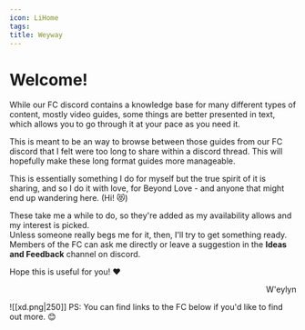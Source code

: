 ```yaml
---
icon: LiHome
tags: 
title: Weyway
---
```

# Welcome!

While our FC discord contains a knowledge base for many different types of content, mostly video guides, some things are better presented in text, which allows you to go through it at your pace as you need it.

This is meant to be an way to browse between those guides from our FC discord that I felt were too long to share within a discord thread.
This will hopefully make these long format guides more manageable.

This is essentially something I do for myself but the true spirit of it is sharing, and so I do it with love, for Beyond Love - and anyone that might end up wandering here. (Hi! 😻)

These take me a while to do, so they're added as my availability allows and my interest is picked.  
Unless someone really begs me for it, then, I'll try to get something ready.  
Members of the FC can ask me directly or leave a suggestion in the **Ideas and Feedback** channel on discord.  
  
Hope this is useful for you! ♥

<p style="text-align: right;">W'eylyn</p>

 ![[xd.png|250]]
PS: You can find links to the FC below if you'd like to find out more. 😊

